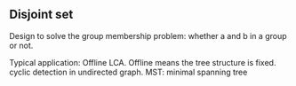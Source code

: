 ## Disjoint set

Design to solve the group membership problem: whether a and b in a group or not.

Typical application: 
    Offline LCA.
        Offline means the tree structure is fixed. 
    cyclic detection in undirected graph.
    MST: minimal spanning tree
    
 
    